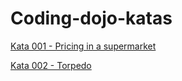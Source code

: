 # Coding-dojo-katas
[Kata 001 - Pricing in a supermarket](kata001-supermarket-pricing.md)

[Kata 002 - Torpedo](kata002-torpedo.md)